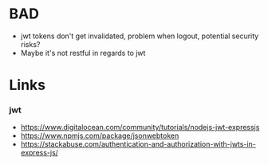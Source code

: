 # BAD
- jwt tokens don't get invalidated, problem when logout, potential security risks?
- Maybe it's not restful in regards to jwt

# Links
### jwt
- https://www.digitalocean.com/community/tutorials/nodejs-jwt-expressjs
- https://www.npmjs.com/package/jsonwebtoken
- https://stackabuse.com/authentication-and-authorization-with-jwts-in-express-js/
